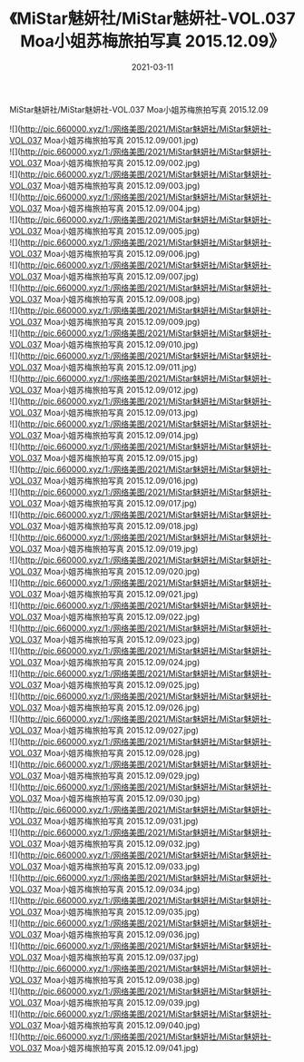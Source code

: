 ﻿---
layout: post
title:  《MiStar魅妍社/MiStar魅妍社-VOL.037 Moa小姐苏梅旅拍写真 2015.12.09》
date:   2021-03-11
img: http://pic.660000.xyz/1:/网络美图/2021/MiStar魅妍社/MiStar魅妍社-VOL.037 Moa小姐苏梅旅拍写真 2015.12.09/000.jpg
categories: [美女, 清纯, 唯美]
---

MiStar魅妍社/MiStar魅妍社-VOL.037 Moa小姐苏梅旅拍写真 2015.12.09

 ![](http://pic.660000.xyz/1:/网络美图/2021/MiStar魅妍社/MiStar魅妍社-VOL.037 Moa小姐苏梅旅拍写真 2015.12.09/001.jpg) <br>![](http://pic.660000.xyz/1:/网络美图/2021/MiStar魅妍社/MiStar魅妍社-VOL.037 Moa小姐苏梅旅拍写真 2015.12.09/002.jpg) <br>![](http://pic.660000.xyz/1:/网络美图/2021/MiStar魅妍社/MiStar魅妍社-VOL.037 Moa小姐苏梅旅拍写真 2015.12.09/003.jpg) <br>![](http://pic.660000.xyz/1:/网络美图/2021/MiStar魅妍社/MiStar魅妍社-VOL.037 Moa小姐苏梅旅拍写真 2015.12.09/004.jpg) <br>![](http://pic.660000.xyz/1:/网络美图/2021/MiStar魅妍社/MiStar魅妍社-VOL.037 Moa小姐苏梅旅拍写真 2015.12.09/005.jpg) <br>![](http://pic.660000.xyz/1:/网络美图/2021/MiStar魅妍社/MiStar魅妍社-VOL.037 Moa小姐苏梅旅拍写真 2015.12.09/006.jpg) <br>![](http://pic.660000.xyz/1:/网络美图/2021/MiStar魅妍社/MiStar魅妍社-VOL.037 Moa小姐苏梅旅拍写真 2015.12.09/007.jpg) <br>![](http://pic.660000.xyz/1:/网络美图/2021/MiStar魅妍社/MiStar魅妍社-VOL.037 Moa小姐苏梅旅拍写真 2015.12.09/008.jpg) <br>![](http://pic.660000.xyz/1:/网络美图/2021/MiStar魅妍社/MiStar魅妍社-VOL.037 Moa小姐苏梅旅拍写真 2015.12.09/009.jpg) <br>![](http://pic.660000.xyz/1:/网络美图/2021/MiStar魅妍社/MiStar魅妍社-VOL.037 Moa小姐苏梅旅拍写真 2015.12.09/010.jpg) <br>![](http://pic.660000.xyz/1:/网络美图/2021/MiStar魅妍社/MiStar魅妍社-VOL.037 Moa小姐苏梅旅拍写真 2015.12.09/011.jpg) <br>![](http://pic.660000.xyz/1:/网络美图/2021/MiStar魅妍社/MiStar魅妍社-VOL.037 Moa小姐苏梅旅拍写真 2015.12.09/012.jpg) <br>![](http://pic.660000.xyz/1:/网络美图/2021/MiStar魅妍社/MiStar魅妍社-VOL.037 Moa小姐苏梅旅拍写真 2015.12.09/013.jpg) <br>![](http://pic.660000.xyz/1:/网络美图/2021/MiStar魅妍社/MiStar魅妍社-VOL.037 Moa小姐苏梅旅拍写真 2015.12.09/014.jpg) <br>![](http://pic.660000.xyz/1:/网络美图/2021/MiStar魅妍社/MiStar魅妍社-VOL.037 Moa小姐苏梅旅拍写真 2015.12.09/015.jpg) <br>![](http://pic.660000.xyz/1:/网络美图/2021/MiStar魅妍社/MiStar魅妍社-VOL.037 Moa小姐苏梅旅拍写真 2015.12.09/016.jpg) <br>![](http://pic.660000.xyz/1:/网络美图/2021/MiStar魅妍社/MiStar魅妍社-VOL.037 Moa小姐苏梅旅拍写真 2015.12.09/017.jpg) <br>![](http://pic.660000.xyz/1:/网络美图/2021/MiStar魅妍社/MiStar魅妍社-VOL.037 Moa小姐苏梅旅拍写真 2015.12.09/018.jpg) <br>![](http://pic.660000.xyz/1:/网络美图/2021/MiStar魅妍社/MiStar魅妍社-VOL.037 Moa小姐苏梅旅拍写真 2015.12.09/019.jpg) <br>![](http://pic.660000.xyz/1:/网络美图/2021/MiStar魅妍社/MiStar魅妍社-VOL.037 Moa小姐苏梅旅拍写真 2015.12.09/020.jpg) <br>![](http://pic.660000.xyz/1:/网络美图/2021/MiStar魅妍社/MiStar魅妍社-VOL.037 Moa小姐苏梅旅拍写真 2015.12.09/021.jpg) <br>![](http://pic.660000.xyz/1:/网络美图/2021/MiStar魅妍社/MiStar魅妍社-VOL.037 Moa小姐苏梅旅拍写真 2015.12.09/022.jpg) <br>![](http://pic.660000.xyz/1:/网络美图/2021/MiStar魅妍社/MiStar魅妍社-VOL.037 Moa小姐苏梅旅拍写真 2015.12.09/023.jpg) <br>![](http://pic.660000.xyz/1:/网络美图/2021/MiStar魅妍社/MiStar魅妍社-VOL.037 Moa小姐苏梅旅拍写真 2015.12.09/024.jpg) <br>![](http://pic.660000.xyz/1:/网络美图/2021/MiStar魅妍社/MiStar魅妍社-VOL.037 Moa小姐苏梅旅拍写真 2015.12.09/025.jpg) <br>![](http://pic.660000.xyz/1:/网络美图/2021/MiStar魅妍社/MiStar魅妍社-VOL.037 Moa小姐苏梅旅拍写真 2015.12.09/026.jpg) <br>![](http://pic.660000.xyz/1:/网络美图/2021/MiStar魅妍社/MiStar魅妍社-VOL.037 Moa小姐苏梅旅拍写真 2015.12.09/027.jpg) <br>![](http://pic.660000.xyz/1:/网络美图/2021/MiStar魅妍社/MiStar魅妍社-VOL.037 Moa小姐苏梅旅拍写真 2015.12.09/028.jpg) <br>![](http://pic.660000.xyz/1:/网络美图/2021/MiStar魅妍社/MiStar魅妍社-VOL.037 Moa小姐苏梅旅拍写真 2015.12.09/029.jpg) <br>![](http://pic.660000.xyz/1:/网络美图/2021/MiStar魅妍社/MiStar魅妍社-VOL.037 Moa小姐苏梅旅拍写真 2015.12.09/030.jpg) <br>![](http://pic.660000.xyz/1:/网络美图/2021/MiStar魅妍社/MiStar魅妍社-VOL.037 Moa小姐苏梅旅拍写真 2015.12.09/031.jpg) <br>![](http://pic.660000.xyz/1:/网络美图/2021/MiStar魅妍社/MiStar魅妍社-VOL.037 Moa小姐苏梅旅拍写真 2015.12.09/032.jpg) <br>![](http://pic.660000.xyz/1:/网络美图/2021/MiStar魅妍社/MiStar魅妍社-VOL.037 Moa小姐苏梅旅拍写真 2015.12.09/033.jpg) <br>![](http://pic.660000.xyz/1:/网络美图/2021/MiStar魅妍社/MiStar魅妍社-VOL.037 Moa小姐苏梅旅拍写真 2015.12.09/034.jpg) <br>![](http://pic.660000.xyz/1:/网络美图/2021/MiStar魅妍社/MiStar魅妍社-VOL.037 Moa小姐苏梅旅拍写真 2015.12.09/035.jpg) <br>![](http://pic.660000.xyz/1:/网络美图/2021/MiStar魅妍社/MiStar魅妍社-VOL.037 Moa小姐苏梅旅拍写真 2015.12.09/036.jpg) <br>![](http://pic.660000.xyz/1:/网络美图/2021/MiStar魅妍社/MiStar魅妍社-VOL.037 Moa小姐苏梅旅拍写真 2015.12.09/037.jpg) <br>![](http://pic.660000.xyz/1:/网络美图/2021/MiStar魅妍社/MiStar魅妍社-VOL.037 Moa小姐苏梅旅拍写真 2015.12.09/038.jpg) <br>![](http://pic.660000.xyz/1:/网络美图/2021/MiStar魅妍社/MiStar魅妍社-VOL.037 Moa小姐苏梅旅拍写真 2015.12.09/039.jpg) <br>![](http://pic.660000.xyz/1:/网络美图/2021/MiStar魅妍社/MiStar魅妍社-VOL.037 Moa小姐苏梅旅拍写真 2015.12.09/040.jpg) <br>![](http://pic.660000.xyz/1:/网络美图/2021/MiStar魅妍社/MiStar魅妍社-VOL.037 Moa小姐苏梅旅拍写真 2015.12.09/041.jpg) <br>